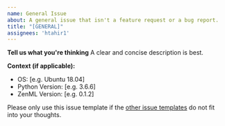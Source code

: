 ```yaml
---
name: General Issue
about: A general issue that isn't a feature request or a bug report.
title: "[GENERAL]"
assignees: 'htahir1'
---
```


**Tell us what you're thinking**
A clear and concise description is best.

**Context (if applicable):**
 - OS: [e.g. Ubuntu 18.04]
 - Python Version: [e.g. 3.6.6]
 - ZenML Version: [e.g. 0.1.2]

Please only use this issue template if the [other issue templates](https://github.com/zenml-io/zenml/issues/new/choose) do not fit into your thoughts.